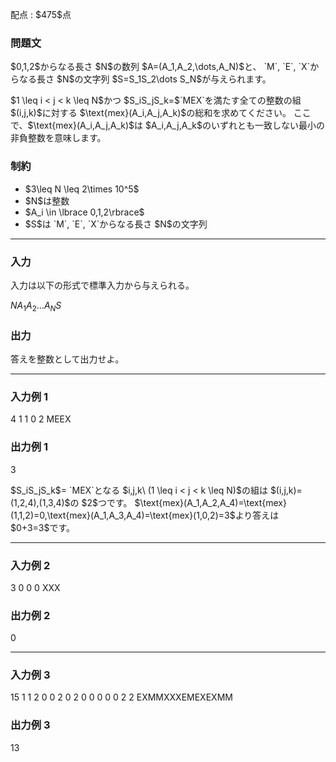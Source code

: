 
<div>

<span>

<span>

<p>
配点 : $475$点
</p>

<div>

<section>

### **問題文**

<p>
$0,1,2$からなる長さ $N$の数列 $A=(A_1,A_2,\dots,A_N)$と、
`M`, `E`, `X`からなる長さ $N$の文字列 $S=S_1S_2\dots S_N$が与えられます。
</p>

<p>
$1 \leq i < j < k \leq N$かつ $S_iS_jS_k=$`MEX`を満たす全ての整数の組 $(i,j,k)$に対する $\text{mex}(A_i,A_j,A_k)$の総和を求めてください。
ここで、$\text{mex}(A_i,A_j,A_k)$は $A_i,A_j,A_k$のいずれとも一致しない最小の非負整数を意味します。
</p>

</section>

</div>

<div>

<section>

### **制約**

<ul>

<li>
$3\leq N \leq 2\times 10^5$
</li>

<li>
$N$は整数
</li>

<li>
$A_i \in \lbrace 0,1,2\rbrace$
</li>

<li>
$S$は `M`, `E`, `X`からなる長さ $N$の文字列
</li>

</ul>

</section>

</div>

---

<div>

<div>

<section>

### **入力**

<p>
入力は以下の形式で標準入力から与えられる。
</p>

<div>

$N$$A_1$$A_2$$\dots$$A_N$$S$
</div>

</section>

</div>

<div>

<section>

### **出力**

<p>
答えを整数として出力せよ。
</p>

</section>

</div>

</div>

---

<div>

<section>

### **入力例 1**

<div>

4
1 1 0 2
MEEX

</div>

</section>

</div>

<div>

<section>

### **出力例 1**

<div>

3

</div>

<p>
$S_iS_jS_k$= `MEX`となる $i,j,k\ (1 \leq i < j < k \leq N)$の組は $(i,j,k)=(1,2,4),(1,3,4)$の $2$つです。
$\text{mex}(A_1,A_2,A_4)=\text{mex}(1,1,2)=0,\text{mex}(A_1,A_3,A_4)=\text{mex}(1,0,2)=3$より答えは $0+3=3$です。
</p>

</section>

</div>

---

<div>

<section>

### **入力例 2**

<div>

3
0 0 0
XXX

</div>

</section>

</div>

<div>

<section>

### **出力例 2**

<div>

0

</div>

</section>

</div>

---

<div>

<section>

### **入力例 3**

<div>

15
1 1 2 0 0 2 0 2 0 0 0 0 0 2 2
EXMMXXXEMEXEXMM

</div>

</section>

</div>

<div>

<section>

### **出力例 3**

<div>

13

</div>

</section>

</div>

</span>

</span>

</div>
